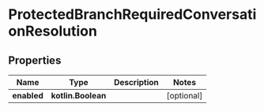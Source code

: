 
# ProtectedBranchRequiredConversationResolution

## Properties
Name | Type | Description | Notes
------------ | ------------- | ------------- | -------------
**enabled** | **kotlin.Boolean** |  |  [optional]



